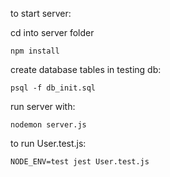 to start server:

cd into server folder
```
npm install
```

create database tables in testing db:
```
psql -f db_init.sql
```

run server with:
```
nodemon server.js
```

to run User.test.js:
```
NODE_ENV=test jest User.test.js
```